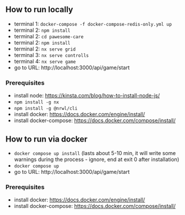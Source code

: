 ## How to run locally
- terminal 1: `docker-compose -f docker-compose-redis-only.yml up`
- terminal 2: `npm install`
- terminal 2: `cd pawesome-care`
- terminal 2: `npm install`
- terminal 2: `nx serve grid`
- terminal 3: `nx serve controlls`
- terminal 4: `nx serve game`
- go to URL: http://localhost:3000/api/game/start

### Prerequisites
- install node: https://kinsta.com/blog/how-to-install-node-js/
- `npm install -g nx`
- `npm install -g @nrwl/cli`
- install docker: https://docs.docker.com/engine/install/
- install docker-compose: https://docs.docker.com/compose/install/

## How to run via docker
- `docker compose up install`
(lasts about 5-10 min, it will write some warnings during the process - ignore, end at exit 0 after installation)
- `docker compose up`
- go to URL: http://localhost:3000/api/game/start

### Prerequisites
- install docker: https://docs.docker.com/engine/install/
- install docker-compose: https://docs.docker.com/compose/install/